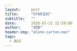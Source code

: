 ```yaml
---
layout:     post
title:      "STAR法则"
subtitle:   ""
date:       2020-07-21 22:59:00
author:     "胡荣"
header-img: "alone-carton-man"
tags:
  - 面试
---
```


